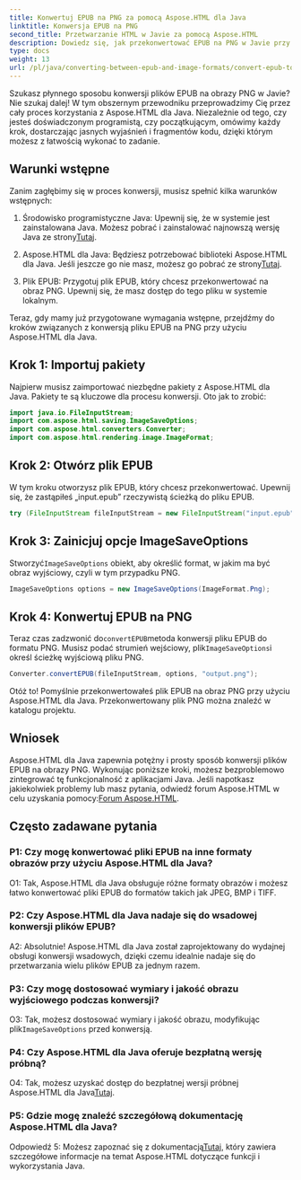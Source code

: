 ```yaml
---
title: Konwertuj EPUB na PNG za pomocą Aspose.HTML dla Java
linktitle: Konwersja EPUB na PNG
second_title: Przetwarzanie HTML w Javie za pomocą Aspose.HTML
description: Dowiedz się, jak przekonwertować EPUB na PNG w Javie przy użyciu Aspose.HTML dla Javy. Przewodnik krok po kroku dotyczący bezproblemowej konwersji.
type: docs
weight: 13
url: /pl/java/converting-between-epub-and-image-formats/convert-epub-to-png/
---
```

Szukasz płynnego sposobu konwersji plików EPUB na obrazy PNG w Javie? Nie szukaj dalej! W tym obszernym przewodniku przeprowadzimy Cię przez cały proces korzystania z Aspose.HTML dla Java. Niezależnie od tego, czy jesteś doświadczonym programistą, czy początkującym, omówimy każdy krok, dostarczając jasnych wyjaśnień i fragmentów kodu, dzięki którym możesz z łatwością wykonać to zadanie.

## Warunki wstępne

Zanim zagłębimy się w proces konwersji, musisz spełnić kilka warunków wstępnych:

1.  Środowisko programistyczne Java: Upewnij się, że w systemie jest zainstalowana Java. Możesz pobrać i zainstalować najnowszą wersję Java ze strony[Tutaj](https://www.oracle.com/java/technologies/javase-downloads.html).

2. Aspose.HTML dla Java: Będziesz potrzebować biblioteki Aspose.HTML dla Java. Jeśli jeszcze go nie masz, możesz go pobrać ze strony[Tutaj](https://releases.aspose.com/html/java/).

3. Plik EPUB: Przygotuj plik EPUB, który chcesz przekonwertować na obraz PNG. Upewnij się, że masz dostęp do tego pliku w systemie lokalnym.

Teraz, gdy mamy już przygotowane wymagania wstępne, przejdźmy do kroków związanych z konwersją pliku EPUB na PNG przy użyciu Aspose.HTML dla Java.

## Krok 1: Importuj pakiety

Najpierw musisz zaimportować niezbędne pakiety z Aspose.HTML dla Java. Pakiety te są kluczowe dla procesu konwersji. Oto jak to zrobić:

```java
import java.io.FileInputStream;
import com.aspose.html.saving.ImageSaveOptions;
import com.aspose.html.converters.Converter;
import com.aspose.html.rendering.image.ImageFormat;
```

## Krok 2: Otwórz plik EPUB

W tym kroku otworzysz plik EPUB, który chcesz przekonwertować. Upewnij się, że zastąpiłeś „input.epub” rzeczywistą ścieżką do pliku EPUB.

```java
try (FileInputStream fileInputStream = new FileInputStream("input.epub")) {
```

## Krok 3: Zainicjuj opcje ImageSaveOptions

 Stworzyć`ImageSaveOptions` obiekt, aby określić format, w jakim ma być obraz wyjściowy, czyli w tym przypadku PNG.

```java
ImageSaveOptions options = new ImageSaveOptions(ImageFormat.Png);
```

## Krok 4: Konwertuj EPUB na PNG

 Teraz czas zadzwonić do`convertEPUB`metoda konwersji pliku EPUB do formatu PNG. Musisz podać strumień wejściowy, plik`ImageSaveOptions`i określ ścieżkę wyjściową pliku PNG.

```java
Converter.convertEPUB(fileInputStream, options, "output.png");
```

Otóż to! Pomyślnie przekonwertowałeś plik EPUB na obraz PNG przy użyciu Aspose.HTML dla Java. Przekonwertowany plik PNG można znaleźć w katalogu projektu.

## Wniosek
 Aspose.HTML dla Java zapewnia potężny i prosty sposób konwersji plików EPUB na obrazy PNG. Wykonując poniższe kroki, możesz bezproblemowo zintegrować tę funkcjonalność z aplikacjami Java. Jeśli napotkasz jakiekolwiek problemy lub masz pytania, odwiedź forum Aspose.HTML w celu uzyskania pomocy:[Forum Aspose.HTML](https://forum.aspose.com/).

## Często zadawane pytania

### P1: Czy mogę konwertować pliki EPUB na inne formaty obrazów przy użyciu Aspose.HTML dla Java?

O1: Tak, Aspose.HTML dla Java obsługuje różne formaty obrazów i możesz łatwo konwertować pliki EPUB do formatów takich jak JPEG, BMP i TIFF.

### P2: Czy Aspose.HTML dla Java nadaje się do wsadowej konwersji plików EPUB?
   
A2: Absolutnie! Aspose.HTML dla Java został zaprojektowany do wydajnej obsługi konwersji wsadowych, dzięki czemu idealnie nadaje się do przetwarzania wielu plików EPUB za jednym razem.

### P3: Czy mogę dostosować wymiary i jakość obrazu wyjściowego podczas konwersji?

 O3: Tak, możesz dostosować wymiary i jakość obrazu, modyfikując plik`ImageSaveOptions` przed konwersją. 

### P4: Czy Aspose.HTML dla Java oferuje bezpłatną wersję próbną?

 O4: Tak, możesz uzyskać dostęp do bezpłatnej wersji próbnej Aspose.HTML dla Java[Tutaj](https://releases.aspose.com/).

### P5: Gdzie mogę znaleźć szczegółową dokumentację Aspose.HTML dla Java?

 Odpowiedź 5: Możesz zapoznać się z dokumentacją[Tutaj](https://reference.aspose.com/html/java/), który zawiera szczegółowe informacje na temat Aspose.HTML dotyczące funkcji i wykorzystania Java.
